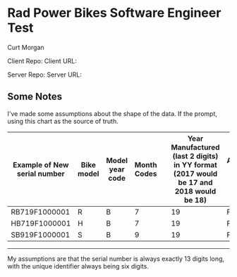 # Rad Power Bikes Software Engineer Test

Curt Morgan

Client Repo: 
Client URL: 

Server Repo: 
Server URL: 

## Some Notes
I've made some assumptions about the shape of the data. If the prompt, using this chart as the source of truth.

| Example of New serial number | Bike model  | Model year code     | Month Codes |           | Year Manufactured (last 2 digits) in YY format (2017 would be 17 and 2018 would be 18) | Assembly Plant Code | Version of the bike (Revisions in 1, 2, 3) | serial number 6 numbers |
|-------------------|-------------|---------------------|-------------|-----------|----------------------------------------------------------------------------------------|---------------------|--------------------------------------------|-------------------------|
| RB719F1000001                | R           | B                   | 7           |           | 19                                                                                     | F                   | 1                                          | 000001                  |
| HB719F1000001                | H           | B                   | 7           |           | 19                                                                                     | F                   | 1                                          | 000001                  |
| SB919F1000001                | S           | B                   | 9           |           | 19                                                                                     | F                   | 1                                          | 000001                  |

---

My assumptions are that the serial number is always exactly 13 digits long, with the unique identifier always being six digits.